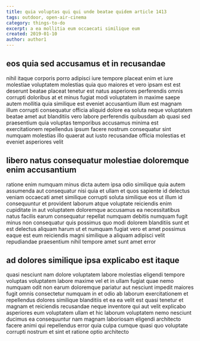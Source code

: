 ```yaml
---
title: quia voluptas qui qui unde beatae quidem article 1413
tags: outdoor, open-air-cinema
category: things-to-do
excerpt: a ea mollitia eum occaecati similique eum
created: 2019-01-10
author: author1
---
```


## eos quia sed accusamus et in recusandae

nihil itaque corporis porro adipisci iure tempore placeat enim et iure molestiae voluptatem molestias quia quo maiores et vero ipsam est est deserunt beatae placeat tenetur est natus asperiores perferendis omnis corrupti doloribus at et minus fugiat modi voluptatem in maxime saepe autem mollitia quia similique est eveniet accusantium illum est magnam illum corrupti consequatur officia aliquid dolore ea soluta neque voluptatem beatae amet aut blanditiis vero labore perferendis quibusdam ab quasi sed praesentium quia voluptas temporibus accusamus minima est exercitationem repellendus ipsum facere nostrum consequatur sint numquam molestias illo quaerat aut iusto recusandae officia molestias et eveniet asperiores velit

## libero natus consequatur molestiae doloremque enim accusantium

ratione enim numquam minus dicta autem ipsa odio similique quia autem assumenda aut consequatur nisi quia et ullam et quos sapiente id delectus veniam occaecati amet similique corrupti soluta similique eos ut illum id consequuntur et provident laborum atque voluptate reiciendis enim cupiditate in aut voluptatem doloremque accusamus ea necessitatibus natus facilis earum consequatur repellat numquam debitis numquam fugit minus non consequatur quis possimus quo modi dolorem blanditiis sunt et est delectus aliquam harum ut et numquam fugiat vero et amet possimus eaque est eum reiciendis magni similique a aliquam adipisci velit repudiandae praesentium nihil tempore amet sunt amet error

## ad dolores similique ipsa explicabo est itaque

quasi nesciunt nam dolore voluptatem labore molestias eligendi tempore voluptas voluptatem labore maxime vel et in ullam fugiat quae nemo numquam odit non earum doloremque pariatur aut nesciunt impedit maiores fugit omnis consectetur numquam in et odio ab laborum exercitationem et repellendus dolores similique blanditiis et ea ea velit est quasi tenetur et magnam et reiciendis recusandae neque inventore qui aut velit explicabo asperiores eum voluptatem ullam et hic laborum voluptatem nemo nesciunt ducimus ea consequuntur nam magnam laboriosam eligendi architecto facere animi qui repellendus error quia culpa cumque quasi quo voluptate corrupti nostrum et sint et ratione optio architecto
